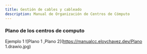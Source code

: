 ```yaml
---
title: Gestión de cables y cableado
description: Manual de Organización de Centros de Cómputo
---
```

### Plano de los centros de computo
Ejemplo 1
![Plano 1 ,Plano 2](https://manualcc.eloychavez.dev/Plano 1.drawio.jpg)
